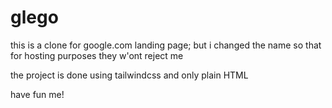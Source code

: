# glego

this is a clone for google.com landing page; but i changed the name so that for hosting purposes they w'ont reject me

the project is done using tailwindcss and only plain HTML 


have fun me!
